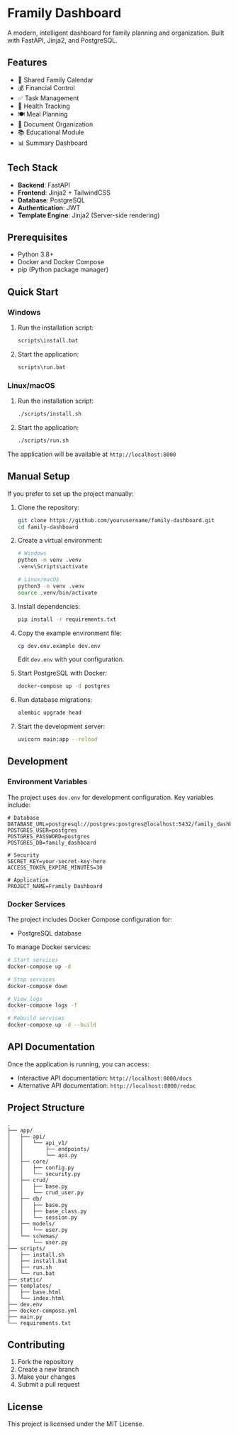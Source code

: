 # Framily Dashboard

A modern, intelligent dashboard for family planning and organization. Built with FastAPI, Jinja2, and PostgreSQL.

## Features

- 📅 Shared Family Calendar
- 💰 Financial Control
- ✅ Task Management
- 🏥 Health Tracking
- 🍽 Meal Planning
- 📄 Document Organization
- 📚 Educational Module
- 📊 Summary Dashboard

## Tech Stack

- **Backend**: FastAPI
- **Frontend**: Jinja2 + TailwindCSS
- **Database**: PostgreSQL
- **Authentication**: JWT
- **Template Engine**: Jinja2 (Server-side rendering)

## Prerequisites

- Python 3.8+
- Docker and Docker Compose
- pip (Python package manager)

## Quick Start

### Windows

1. Run the installation script:
   ```cmd
   scripts\install.bat
   ```

2. Start the application:
   ```cmd
   scripts\run.bat
   ```

### Linux/macOS

1. Run the installation script:
   ```bash
   ./scripts/install.sh
   ```

2. Start the application:
   ```bash
   ./scripts/run.sh
   ```

The application will be available at `http://localhost:8000`

## Manual Setup

If you prefer to set up the project manually:

1. Clone the repository:
   ```bash
   git clone https://github.com/yourusername/family-dashboard.git
   cd family-dashboard
   ```

2. Create a virtual environment:
   ```bash
   # Windows
   python -m venv .venv
   .venv\Scripts\activate

   # Linux/macOS
   python3 -m venv .venv
   source .venv/bin/activate
   ```

3. Install dependencies:
   ```bash
   pip install -r requirements.txt
   ```

4. Copy the example environment file:
   ```bash
   cp dev.env.example dev.env
   ```
   Edit `dev.env` with your configuration.

5. Start PostgreSQL with Docker:
   ```bash
   docker-compose up -d postgres
   ```

6. Run database migrations:
   ```bash
   alembic upgrade head
   ```

7. Start the development server:
   ```bash
   uvicorn main:app --reload
   ```

## Development

### Environment Variables

The project uses `dev.env` for development configuration. Key variables include:

```env
# Database
DATABASE_URL=postgresql://postgres:postgres@localhost:5432/family_dashboard
POSTGRES_USER=postgres
POSTGRES_PASSWORD=postgres
POSTGRES_DB=family_dashboard

# Security
SECRET_KEY=your-secret-key-here
ACCESS_TOKEN_EXPIRE_MINUTES=30

# Application
PROJECT_NAME=Framily Dashboard
```

### Docker Services

The project includes Docker Compose configuration for:
- PostgreSQL database

To manage Docker services:
```bash
# Start services
docker-compose up -d

# Stop services
docker-compose down

# View logs
docker-compose logs -f

# Rebuild services
docker-compose up -d --build
```

## API Documentation

Once the application is running, you can access:
- Interactive API documentation: `http://localhost:8000/docs`
- Alternative API documentation: `http://localhost:8000/redoc`

## Project Structure

```
.
├── app/
│   ├── api/
│   │   └── api_v1/
│   │       ├── endpoints/
│   │       └── api.py
│   ├── core/
│   │   ├── config.py
│   │   └── security.py
│   ├── crud/
│   │   ├── base.py
│   │   └── crud_user.py
│   ├── db/
│   │   ├── base.py
│   │   ├── base_class.py
│   │   └── session.py
│   ├── models/
│   │   └── user.py
│   └── schemas/
│       └── user.py
├── scripts/
│   ├── install.sh
│   ├── install.bat
│   ├── run.sh
│   └── run.bat
├── static/
├── templates/
│   ├── base.html
│   └── index.html
├── dev.env
├── docker-compose.yml
├── main.py
└── requirements.txt
```

## Contributing

1. Fork the repository
2. Create a new branch
3. Make your changes
4. Submit a pull request

## License

This project is licensed under the MIT License. 